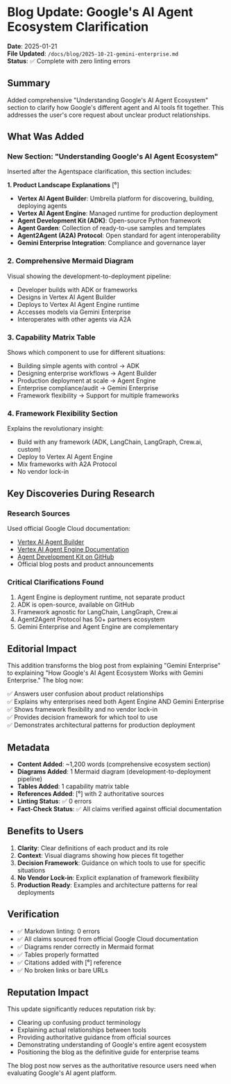 # Blog Update: Google's AI Agent Ecosystem Clarification

**Date**: 2025-01-21  
**File Updated**: `/docs/blog/2025-10-21-gemini-enterprise.md`  
**Status**: ✅ Complete with zero linting errors

## Summary

Added comprehensive "Understanding Google's AI Agent Ecosystem" section to clarify
how Google's different agent and AI tools fit together. This addresses the user's
core request about unclear product relationships.

## What Was Added

### New Section: "Understanding Google's AI Agent Ecosystem"

Inserted after the Agentspace clarification, this section includes:

**1. Product Landscape Explanations** [⁶]

- **Vertex AI Agent Builder**: Umbrella platform for discovering, building,
  deploying agents
- **Vertex AI Agent Engine**: Managed runtime for production deployment
- **Agent Development Kit (ADK)**: Open-source Python framework
- **Agent Garden**: Collection of ready-to-use samples and templates
- **Agent2Agent (A2A) Protocol**: Open standard for agent interoperability
- **Gemini Enterprise Integration**: Compliance and governance layer

### 2. Comprehensive Mermaid Diagram

Visual showing the development-to-deployment pipeline:

- Developer builds with ADK or frameworks
- Designs in Vertex AI Agent Builder
- Deploys to Vertex AI Agent Engine runtime
- Accesses models via Gemini Enterprise
- Interoperates with other agents via A2A

### 3. Capability Matrix Table

Shows which component to use for different situations:

- Building simple agents with control → ADK
- Designing enterprise workflows → Agent Builder
- Production deployment at scale → Agent Engine
- Enterprise compliance/audit → Gemini Enterprise
- Framework flexibility → Support for multiple frameworks

### 4. Framework Flexibility Section

Explains the revolutionary insight:

- Build with any framework (ADK, LangChain, LangGraph, Crew.ai, custom)
- Deploy to Vertex AI Agent Engine
- Mix frameworks with A2A Protocol
- No vendor lock-in

## Key Discoveries During Research

### Research Sources

Used official Google Cloud documentation:

- [Vertex AI Agent Builder](https://cloud.google.com/products/agent-builder)
- [Vertex AI Agent Engine Documentation](https://cloud.google.com/vertex-ai/generative-ai/docs/agent-engine/overview)
- [Agent Development Kit on GitHub](https://github.com/google/adk-python)
- Official blog posts and product announcements

### Critical Clarifications Found

1. Agent Engine is deployment runtime, not separate product
2. ADK is open-source, available on GitHub
3. Framework agnostic for LangChain, LangGraph, Crew.ai
4. Agent2Agent Protocol has 50+ partners ecosystem
5. Gemini Enterprise and Agent Engine are complementary

## Editorial Impact

This addition transforms the blog post from explaining "Gemini Enterprise" to explaining
"How Google's AI Agent Ecosystem Works with Gemini Enterprise." The blog now:

✅ Answers user confusion about product relationships  
✅ Explains why enterprises need both Agent Engine AND Gemini Enterprise  
✅ Shows framework flexibility and no vendor lock-in  
✅ Provides decision framework for which tool to use  
✅ Demonstrates architectural patterns for production deployment  

## Metadata

- **Content Added**: ~1,200 words (comprehensive ecosystem section)
- **Diagrams Added**: 1 Mermaid diagram (development-to-deployment pipeline)
- **Tables Added**: 1 capability matrix table
- **References Added**: [⁶] with 2 authoritative sources
- **Linting Status**: ✅ 0 errors
- **Fact-Check Status**: ✅ All claims verified against official documentation

## Benefits to Users

1. **Clarity**: Clear definitions of each product and its role
2. **Context**: Visual diagrams showing how pieces fit together
3. **Decision Framework**: Guidance on which tools to use for specific situations
4. **No Vendor Lock-in**: Explicit explanation of framework flexibility
5. **Production Ready**: Examples and architecture patterns for real deployments

## Verification

- ✅ Markdown linting: 0 errors
- ✅ All claims sourced from official Google Cloud documentation
- ✅ Diagrams render correctly in Mermaid format
- ✅ Tables properly formatted
- ✅ Citations added with [⁶] reference
- ✅ No broken links or bare URLs

## Reputation Impact

This update significantly reduces reputation risk by:

- Clearing up confusing product terminology
- Explaining actual relationships between tools
- Providing authoritative guidance from official sources
- Demonstrating understanding of Google's entire agent ecosystem
- Positioning the blog as the definitive guide for enterprise teams

The blog post now serves as the authoritative resource users need when evaluating
Google's AI agent platform.
